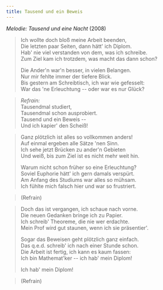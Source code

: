 ```yaml
---
title: Tausend und ein Beweis
---
```


*Melodie: Tausend und eine Nacht* (2008)

> Ich wollte doch bloß meine Arbeit beenden,\
> Die letzten paar Seiten, dann hätt' ich Diplom.\
> Hab' nie viel verstanden von dem, was ich schreibe.\
> Zum Ziel kam ich trotzdem, was macht das dann schon?
>
> Die Ander'n war'n besser, in vielen Belangen.\
> Nur mir fehlte immer der tiefere Blick.\
> Bis gestern am Schreibtisch, ich war wie gefesselt:\
> War das 'ne Erleuchtung -- oder war es nur Glück?

> *Refrain:*\
> Tausendmal studiert,\
> Tausendmal schon ausprobiert.\
> Tausend und ein Beweis --\
> Und ich kapier' den Scheiß!

> Ganz plötzlich ist alles so vollkommen anders!\
> Auf einmal ergeben alle Sätze 'nen Sinn.\
> Ich sehe jetzt Brücken zu ander'n Gebieten\
> Und weiß, bis zum Ziel ist es nicht mehr weit hin.
>
> Warum nicht schon früher so eine Erleuchtung?\
> Soviel Euphorie hätt' ich gern damals verspürt.\
> Am Anfang des Studiums war alles so mühsam.\
> Ich fühlte mich falsch hier und war so frustriert.

> (Refrain)

> Doch das ist vergangen, ich schaue nach vorne.\
> Die neuen Gedanken bringe ich zu Papier.\
> Ich schreib' Theoreme, die nie wer erdachte.\
> Mein Prof wird gut staunen, wenn ich sie präsentier'.
>
> Sogar das Beweisen geht plötzlich ganz einfach.\
> Das q.e.d. schreib' ich nach einer Stunde schon.\
> Die Arbeit ist fertig, ich kann es kaum fassen:\
> Ich bin Mathemat'ker -- ich hab' mein Diplom!
>
> Ich hab' mein Diplom!

> (Refrain)
